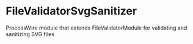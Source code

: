 # FileValidatorSvgSanitizer
ProcessWire module that extends FileValidatorModule for validating and sanitizing SVG files
